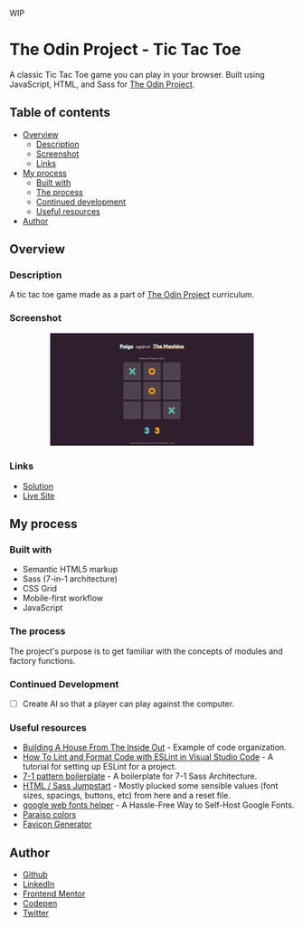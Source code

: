 WIP

# The Odin Project - Tic Tac Toe

A classic Tic Tac Toe game you can play in your browser. Built using JavaScript, HTML, and Sass for [The Odin Project](https://www.theodinproject.com).

## Table of contents

- [Overview](#overview)
  - [Description](#description)
  - [Screenshot](#screenshot)
  - [Links](#links)
- [My process](#my-process)
  - [Built with](#built-with)
  - [The process](#the-process)
  - [Continued development](#continued-development)
  - [Useful resources](#useful-resources)
- [Author](#author)

## Overview

### Description

A tic tac toe game made as a part of [The Odin Project](https://www.theodinproject.com) curriculum.

### Screenshot

<p align="center">
  <img src="screenshot.png" width="360"/>
</p>

### Links

- [Solution](https://github.com/je-jo/tic-tac-toe)
- [Live Site](https://je-jo.github.io/tic-tac-toe/)

## My process

### Built with

- Semantic HTML5 markup
- Sass (7-in-1 architecture)
- CSS Grid
- Mobile-first workflow
- JavaScript

### The process

The project's purpose is to get familiar with the concepts of modules and factory functions.

### Continued Development

- [ ] Create AI so that a player can play against the computer.

### Useful resources

- [Building A House From The Inside Out](https://www.ayweb.dev/blog/building-a-house-from-the-inside-out) - Example of code organization.
- [How To Lint and Format Code with ESLint in Visual Studio Code](https://www.digitalocean.com/community/tutorials/linting-and-formatting-with-eslint-in-vs-code) - A tutorial for setting up ESLint for a project.
- [7-1 pattern boilerplate](https://github.com/KittyGiraudel/sass-boilerplate/tree/master/stylesheets) - A boilerplate for 7-1 Sass Architecture.
- [HTML / Sass Jumpstart]() - Mostly plucked some sensible values (font sizes, spacings, buttons, etc) from here and a reset file.
- [google web fonts helper](https://gwfh.mranftl.com/fonts) - A Hassle-Free Way to Self-Host Google Fonts.
- [Paraiso colors](https://github.com/je-jo/paraiso-colors)
- [Favicon Generator](https://favicon.io/favicon-generator/)

## Author

- [Github](https://github.com/je-jo)
- [LinkedIn](https://www.linkedin.com/in/jelena-jovicic/)
- [Frontend Mentor](https://www.frontendmentor.io/profile/je-jo)
- [Codepen](https://codepen.io/je-jo)
- [Twitter](https://twitter.com/jelena_jo_)
